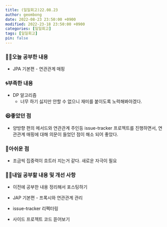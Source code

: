 ```yaml
---
title: (일일회고)22.08.23
author: geombong
date: 2022-08-23 23:50:00 +0900
modified: 2022-23-18 23:50:00 +0900
categories: [일일회고]
tags: [일일회고]
pin: false
---
```


### 👨‍💻오늘 공부한 내용

-   JPA 기본편 - 연관관계 매핑

### 🌀부족한 내용

-   DP 알고리즘
    -   너무 하기 싫지만 안할 수 없으니 재미를 붙이도록 노력해봐야겠다.


### 😆좋았던 점

- 양방향 편의 메서드와 연관관계 주인등 issue-tracker 프로젝트를 진행하면서, 연관관계 매핑에 대해 의문이 들었던 점이 해소 되어 좋았다.

### 🥺아쉬운 점

- 조금씩 집중력이 흐트러 지는거 같다. 새로운 자극이 필요

### 👨‍💻내일 공부할 내용 및 개선 사항

- 이전에 공부한 내용 정리해서 포스팅하기
  
- JAP 기본편 - 프록시와 연관관계 관리
  
- issue-tracker 리펙터링
  
- 사이드 프로젝트 코드 뜯어보기
